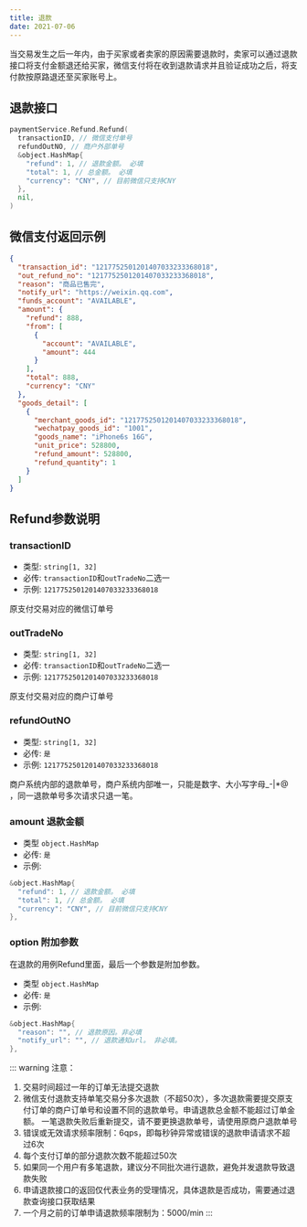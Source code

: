 ```yaml
---
title: 退款
date: 2021-07-06
---
```


当交易发生之后一年内，由于买家或者卖家的原因需要退款时，卖家可以通过退款接口将支付金额退还给买家，微信支付将在收到退款请求并且验证成功之后，将支付款按原路退还至买家账号上。

## 退款接口

``` go
paymentService.Refund.Refund(
  transactionID, // 微信支付单号
  refundOutNO, // 商户外部单号
  &object.HashMap{
    "refund": 1, // 退款金额。 必填
    "total": 1, // 总金额。 必填
    "currency": "CNY", // 目前微信只支持CNY
  }, 
  nil,
)
```

## 微信支付返回示例
``` json
{
  "transaction_id": "1217752501201407033233368018",
  "out_refund_no": "1217752501201407033233368018",
  "reason": "商品已售完",
  "notify_url": "https://weixin.qq.com",
  "funds_account": "AVAILABLE",
  "amount": {
    "refund": 888,
    "from": [
      {
        "account": "AVAILABLE",
        "amount": 444
      }
    ],
    "total": 888,
    "currency": "CNY"
  },
  "goods_detail": [
    {
      "merchant_goods_id": "1217752501201407033233368018",
      "wechatpay_goods_id": "1001",
      "goods_name": "iPhone6s 16G",
      "unit_price": 528800,
      "refund_amount": 528800,
      "refund_quantity": 1
    }
  ]
}
```

## Refund参数说明
### transactionID

- 类型: `string[1, 32]`
- 必传:  `transactionID`和`outTradeNo`二选一
- 示例: `1217752501201407033233368018` 

 原支付交易对应的微信订单号

 ### outTradeNo

- 类型: `string[1, 32]`
- 必传: `transactionID`和`outTradeNo`二选一
- 示例: `1217752501201407033233368018` 

 原支付交易对应的商户订单号

 ### refundOutNO

- 类型: `string[1, 32]`
- 必传: `是`
- 示例: `1217752501201407033233368018` 

商户系统内部的退款单号，商户系统内部唯一，只能是数字、大小写字母_-|*@ ，同一退款单号多次请求只退一笔。
 
### amount 退款金额
- 类型  `object.HashMap`
- 必传: `是`
- 示例:
``` go
&object.HashMap{
  "refund": 1, // 退款金额。 必填
  "total": 1, // 总金额。 必填
  "currency": "CNY", // 目前微信只支持CNY
},
```

### option 附加参数
在退款的用例Refund里面，最后一个参数是附加参数。

- 类型  `object.HashMap`
- 必传: `是`
- 示例:
``` go
&object.HashMap{
  "reason": "", // 退款原因。非必填
  "notify_url": "", // 退款通知url。 非必填。
},
```



::: warning
注意：
1. 交易时间超过一年的订单无法提交退款
2. 微信支付退款支持单笔交易分多次退款（不超50次），多次退款需要提交原支付订单的商户订单号和设置不同的退款单号。申请退款总金额不能超过订单金额。 一笔退款失败后重新提交，请不要更换退款单号，请使用原商户退款单号
3. 错误或无效请求频率限制：6qps，即每秒钟异常或错误的退款申请请求不超过6次
4. 每个支付订单的部分退款次数不能超过50次
5. 如果同一个用户有多笔退款，建议分不同批次进行退款，避免并发退款导致退款失败
6. 申请退款接口的返回仅代表业务的受理情况，具体退款是否成功，需要通过退款查询接口获取结果
7. 一个月之前的订单申请退款频率限制为：5000/min
:::

